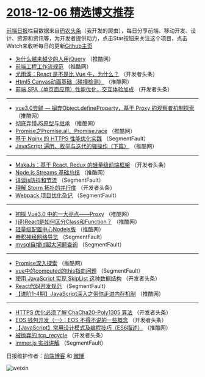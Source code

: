 # [2018-12-06 精选博文推荐](https://toutiao.qdkfweb.cn/date/2018/12/06)

[前端日报](https://qdkfweb.cn/c/news)栏目数据来自[码农头条](https://toutiao.qdkfweb.cn/)（我开发的爬虫），每日分享前端、移动开发、设计、资源和资讯等，为开发者提供动力，点击Star按钮来关注这个项目，点击Watch来收听每日的更新[Github主页](https://github.com/kujian/frontendDaily)
* [为什么越来越少的人用jQuery](https://toutiao.qdkfweb.cn/93837.html) （推酷网）
* [前端工程工作流规范](https://toutiao.qdkfweb.cn/93826.html) （推酷网）
* [尤雨溪：React 是不是比 Vue 牛，为什么？](https://toutiao.qdkfweb.cn/93780.html) （开发者头条）
* [Html5 Canvas动画基础（碰撞检测）](https://toutiao.qdkfweb.cn/93831.html) （推酷网）
* [前端 SPA（单页面应用）性能优化，交互体验加成](https://toutiao.qdkfweb.cn/93790.html) （开发者头条）

***
* [vue3.0尝鲜 &#8212; 摒弃Object.defineProperty，基于 Proxy 的观察者机制探索](https://toutiao.qdkfweb.cn/93818.html) （推酷网）
* [彻底弄懂JS原型与继承](https://toutiao.qdkfweb.cn/93819.html) （推酷网）
* [Promise之Promise.all、Promise.race](https://toutiao.qdkfweb.cn/93836.html) （推酷网）
* [基于 Nginx 的 HTTPS 性能优化实践](https://toutiao.qdkfweb.cn/93766.html) （SegmentFault）
* [JavaScript 遍历、枚举与迭代的骚操作（下篇）](https://toutiao.qdkfweb.cn/93828.html) （推酷网）

***
* [MakaJs：基于 React, Redux 的轻量级前端框架](https://toutiao.qdkfweb.cn/93793.html) （开发者头条）
* [Node.js Streams 基础总结](https://toutiao.qdkfweb.cn/93832.html) （推酷网）
* [详谈js防抖和节流](https://toutiao.qdkfweb.cn/93765.html) （SegmentFault）
* [理解 Storm 拓扑的并行度](https://toutiao.qdkfweb.cn/93798.html) （开发者头条）
* [Webpack 项目优化杂记](https://toutiao.qdkfweb.cn/93776.html) （SegmentFault）

***
* [初探 Vue3.0 中的一大亮点——Proxy](https://toutiao.qdkfweb.cn/93816.html) （推酷网）
* [(译)React是如何区分Class和Function？](https://toutiao.qdkfweb.cn/93827.html) （推酷网）
* [轻量级配置中心Nodejs版](https://toutiao.qdkfweb.cn/93817.html) （推酷网）
* [卷积神经网络导览](https://toutiao.qdkfweb.cn/93778.html) （SegmentFault）
* [mysql自增id超大问题查询](https://toutiao.qdkfweb.cn/93768.html) （SegmentFault）

***
* [Promise深入探索](https://toutiao.qdkfweb.cn/93829.html) （推酷网）
* [vue中的computed的this指向问题](https://toutiao.qdkfweb.cn/93771.html) （SegmentFault）
* [使用 JavaScript 实现 SkipList 这种数据结构](https://toutiao.qdkfweb.cn/93794.html) （开发者头条）
* [React代码开发规范](https://toutiao.qdkfweb.cn/93772.html) （SegmentFault）
* [【进阶1-4期】JavaScript深入之带你走进内存机制](https://toutiao.qdkfweb.cn/93822.html) （推酷网）

***
* [HTTPS 优化必须了解 ChaCha20-Poly1305 算法](https://toutiao.qdkfweb.cn/93783.html) （开发者头条）
* [EOS 钱包开发（一）：EOS 不得不说的一些概念](https://toutiao.qdkfweb.cn/93795.html) （开发者头条）
* [【JavaScript】常用设计模式及编程技巧（ES6描述）](https://toutiao.qdkfweb.cn/93823.html) （推酷网）
* [被抛弃的 tcp_recycle](https://toutiao.qdkfweb.cn/93784.html) （开发者头条）
* [immer.js 实战讲解](https://toutiao.qdkfweb.cn/93774.html) （SegmentFault）

日报维护作者：[前端博客](https://qdkfweb.cn/) 和 [微博](https://qdkfweb.cn/go/weibo)

![weixin](https://user-images.githubusercontent.com/3055447/38468989-651132ac-3b80-11e8-8e6b-15122322a9d7.png)